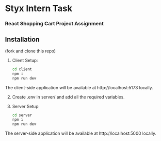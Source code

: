 # Styx Intern Task

### React Shopping Cart Project Assignment

## Installation

(fork and clone this repo)

1. Client Setup:

   ```bash
   cd client
   npm i
   npm run dev
   ```

The client-side application will be available at http://localhost:5173 locally.

2. Create .env in server/ and add all the required variables.

2. Server Setup

   ```bash
   cd server
   npm i
   npm run dev
   ```

The server-side application will be available at http://localhost:5000 locally.
